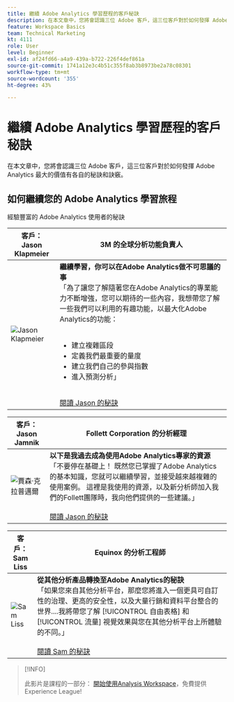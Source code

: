 ```yaml
---
title: 繼續 Adobe Analytics 學習歷程的客戶秘訣
description: 在本文章中，您將會認識三位 Adobe 客戶，這三位客戶對於如何發揮 Adobe Analytics 最大的價值有各自的秘訣和訣竅。
feature: Workspace Basics
team: Technical Marketing
kt: 4111
role: User
level: Beginner
exl-id: af24fd66-a4a9-439a-b722-226f4def861a
source-git-commit: 1741a12e3c4b51c355f8ab3b8973be2a78c08301
workflow-type: tm+mt
source-wordcount: '355'
ht-degree: 43%

---
```


# 繼續 Adobe Analytics 學習歷程的客戶秘訣

在本文章中，您將會認識三位 Adobe 客戶，這三位客戶對於如何發揮 Adobe Analytics 最大的價值有各自的秘訣和訣竅。

## 如何繼續您的 Adobe Analytics 學習旅程

經驗豐富的 Adobe Analytics 使用者的秘訣

| 客戶：<br>Jason Klapmeier | 3M 的全球分析功能負責人 |
|------------|------------|
| ![Jason Klapmeier](assets/jasonklapmeier.jpg) | **繼續學習，你可以在Adobe Analytics做不可思議的事** <br> 「為了讓您了解隨著您在Adobe Analytics的專業能力不斷增強，您可以期待的一些內容，我想帶您了解一些我們可以利用的有趣功能，以最大化Adobe Analytics的功能： <br><br><ul><li>建立複雜區段</li><li>定義我們最重要的量度</li><li>建立我們自己的參與指數</li><li>進入預測分析」</li></ul><br>[閱讀 Jason 的秘訣](https://experienceleaguecommunities.adobe.com/t5/Adobe-Analytics-Discussions/Incredible-Things-You-Can-Do-in-Adobe-Analytics/td-p/354333) |

| 客戶：<br>Jason Jamnik | Follett Corporation 的分析經理 |
|------------|------------|
| ![賈森·克拉普邁爾](assets/jasonjamnik.jpg) | **以下是我過去成為使用Adobe Analytics專家的資源** <br> 「不要停在基礎上！ 既然您已掌握了Adobe Analytics的基本知識，您就可以繼續學習，並接受越來越複雜的使用案例。 這裡是我使用的資源，以及新分析師加入我們的Follett團隊時，我向他們提供的一些建議。」<br><br>[閱讀 Jason 的秘訣](https://experienceleaguecommunities.adobe.com/t5/Adobe-Analytics-Discussions/Here-are-the-resources-I-used-to-become-an-expert-at-using-Adobe/m-p/354226) |

| 客戶：<br>Sam Liss | Equinox 的分析工程師 |
|------------|------------|
| ![Sam Liss](assets/samliss.jpg) | **從其他分析產品轉換至Adobe Analytics的秘訣** <br> 「如果您來自其他分析平台，那麼您將進入一個更具可自訂性的治理、更高的安全性，以及大量行銷和資料平台整合的世界....我將帶您了解 [!UICONTROL 自由表格] 和 [!UICONTROL 流量] 視覺效果與您在其他分析平台上所體驗的不同。」<br><br>[閱讀 Sam 的秘訣](https://experienceleaguecommunities.adobe.com/t5/Adobe-Analytics-Discussions/An-Analyst-s-Quick-Start-Guide-Switching-to-Adobe/td-p/354312) |

>[!INFO]
>
> 此影片是課程的一部分： [開始使用Analysis Workspace](https://experienceleague.adobe.com/?recommended=Analytics-U-1-2020.1.workspace)，免費提供Experience League!
